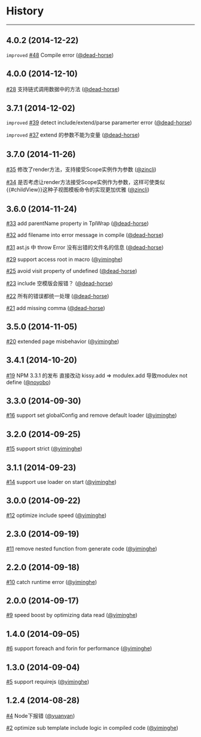 # History
----

## 4.0.2 (2014-12-22)

`improved` [#48](https://github.com/kissyteam/xtemplate/pull/48) Compile error   ([@dead-horse](https://github.com/dead-horse))

## 4.0.0 (2014-12-10)

[#28](https://github.com/kissyteam/xtemplate/issues/28) 支持链式调用数据中的方法   ([@dead-horse](https://github.com/dead-horse))

## 3.7.1 (2014-12-02)

`improved` [#39](https://github.com/kissyteam/xtemplate/pull/39) detect include/extend/parse paramerter error   ([@dead-horse](https://github.com/dead-horse))

`improved` [#37](https://github.com/kissyteam/xtemplate/issues/37) extend 的参数不能为变量   ([@dead-horse](https://github.com/dead-horse))

## 3.7.0 (2014-11-26)

[#35](https://github.com/kissyteam/xtemplate/pull/35) 修改了render方法，支持接受Scope实例作为参数   ([@zincli](https://github.com/zincli))

[#34](https://github.com/kissyteam/xtemplate/issues/34) 是否考虑让render方法接受Scope实例作为参数，这样可使类似{{#childView}}这种子视图模板命令的实现更加优雅   ([@zincli](https://github.com/zincli))

## 3.6.0 (2014-11-24)

[#33](https://github.com/kissyteam/xtemplate/pull/33) add parentName property in TplWrap   ([@dead-horse](https://github.com/dead-horse))

[#32](https://github.com/kissyteam/xtemplate/pull/32) add filename into error message in compile   ([@dead-horse](https://github.com/dead-horse))

[#31](https://github.com/kissyteam/xtemplate/issues/31) ast.js 中 throw Error 没有出错的文件名的信息   ([@dead-horse](https://github.com/dead-horse))

[#29](https://github.com/kissyteam/xtemplate/issues/29) support access root in macro   ([@yiminghe](https://github.com/yiminghe))

[#25](https://github.com/kissyteam/xtemplate/pull/25) avoid visit property of undefined   ([@dead-horse](https://github.com/dead-horse))

[#23](https://github.com/kissyteam/xtemplate/issues/23) include 空模版会报错？   ([@dead-horse](https://github.com/dead-horse))

[#22](https://github.com/kissyteam/xtemplate/issues/22) 所有的错误都统一处理   ([@dead-horse](https://github.com/dead-horse))

[#21](https://github.com/kissyteam/xtemplate/pull/21) add missing comma   ([@dead-horse](https://github.com/dead-horse))

## 3.5.0 (2014-11-05)

[#20](https://github.com/kissyteam/xtemplate/issues/20) extended page misbehavior   ([@yiminghe](https://github.com/yiminghe))

## 3.4.1 (2014-10-20)

[#19](https://github.com/kissyteam/xtemplate/issues/19) NPM 3.3.1 的发布 直接改动 kissy.add  =&gt; modulex.add  导致modulex not define   ([@noyobo](https://github.com/noyobo))

## 3.3.0 (2014-09-30)

[#16](https://github.com/kissyteam/xtemplate/issues/16) support set globalConfig and remove default loader   ([@yiminghe](https://github.com/yiminghe))

## 3.2.0 (2014-09-25)

[#15](https://github.com/kissyteam/xtemplate/issues/15) support strict   ([@yiminghe](https://github.com/yiminghe))

## 3.1.1 (2014-09-23)

[#14](https://github.com/kissyteam/xtemplate/issues/14) support use loader on start   ([@yiminghe](https://github.com/yiminghe))

## 3.0.0 (2014-09-22)

[#12](https://github.com/kissyteam/xtemplate/issues/12) optimize include speed   ([@yiminghe](https://github.com/yiminghe))

## 2.3.0 (2014-09-19)

[#11](https://github.com/kissyteam/xtemplate/issues/11) remove nested function from generate code   ([@yiminghe](https://github.com/yiminghe))

## 2.2.0 (2014-09-18)

[#10](https://github.com/kissyteam/xtemplate/issues/10) catch runtime error   ([@yiminghe](https://github.com/yiminghe))

## 2.0.0 (2014-09-17)

[#9](https://github.com/kissyteam/xtemplate/issues/9) speed boost by optimizing data read   ([@yiminghe](https://github.com/yiminghe))

## 1.4.0 (2014-09-05)

[#6](https://github.com/kissyteam/xtemplate/issues/6) support foreach and forin for performance   ([@yiminghe](https://github.com/yiminghe))

## 1.3.0 (2014-09-04)

[#5](https://github.com/kissyteam/xtemplate/issues/5) support requirejs   ([@yiminghe](https://github.com/yiminghe))

## 1.2.4 (2014-08-28)

[#4](https://github.com/kissyteam/xtemplate/issues/4) Node下报错   ([@yuanyan](https://github.com/yuanyan))

[#2](https://github.com/kissyteam/xtemplate/issues/2) optimize sub template include logic in compiled code   ([@yiminghe](https://github.com/yiminghe))
